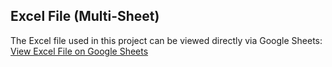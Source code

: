 
## Excel File (Multi-Sheet)
The Excel file used in this project can be viewed directly via Google Sheets:  
[View Excel File on Google Sheets](https://docs.google.com/spreadsheets/d/13bUkLK50wviUmjTP_atqeuPqY6aeC592lHeq9VHPZAE/edit?usp=sharing)
